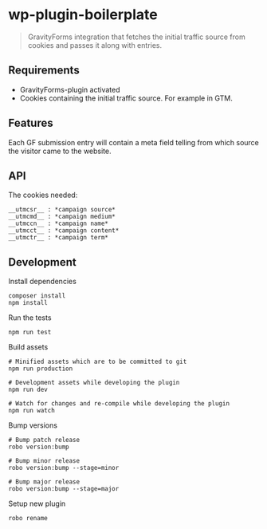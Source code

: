 # wp-plugin-boilerplate

> GravityForms integration that fetches the initial traffic source from cookies and passes it along with entries.

## Requirements

* GravityForms-plugin activated
* Cookies containing the initial traffic source. For example in GTM.

## Features

Each GF submission entry will contain a meta field telling from which source the visitor came to the website.

## API

The cookies needed:

    __utmcsr__ : *campaign source*
    __utmcmd__ : *campaign medium*
    __utmccn__ : *campaign name*
    __utmcct__ : *campaign content*
    __utmctr__ : *campaign term*

## Development

Install dependencies

    composer install
    npm install

Run the tests

    npm run test

Build assets

    # Minified assets which are to be committed to git
    npm run production

    # Development assets while developing the plugin
    npm run dev

    # Watch for changes and re-compile while developing the plugin
    npm run watch

Bump versions

    # Bump patch release
    robo version:bump

    # Bump minor release
    robo version:bump --stage=minor

    # Bump major release
    robo version:bump --stage=major

Setup new plugin

    robo rename
